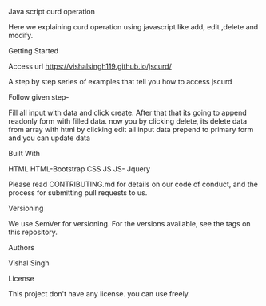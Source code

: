 Java script curd operation

Here we explaining curd operation using javascript like add, edit ,delete and modify.

Getting Started

Access url https://vishalsingh119.github.io/jscurd/

A step by step series of examples that tell you how to access jscurd

Follow given step-

Fill all input with data and click create.
After that that its going to append readonly form with filled data.
now you by clicking delete, its delete data from array with html
by clicking edit all input data prepend to primary form and you can update data

Built With

HTML
HTML-Bootstrap
CSS
JS
JS- Jquery

Please read CONTRIBUTING.md for details on our code of conduct, and the process for submitting pull requests to us.

Versioning

We use SemVer for versioning. For the versions available, see the tags on this repository.

Authors

Vishal Singh

License

This project don't have any license. you can use freely.
